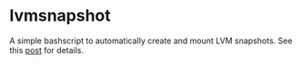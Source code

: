 # lvmsnapshot #

A simple bashscript to automatically create and mount LVM snapshots. See this 
[post](http://maff.ailoo.net/2009/07/backup-virtual-machines-lvm-snapshots-ftplicity-duplicity/) for 
details.
